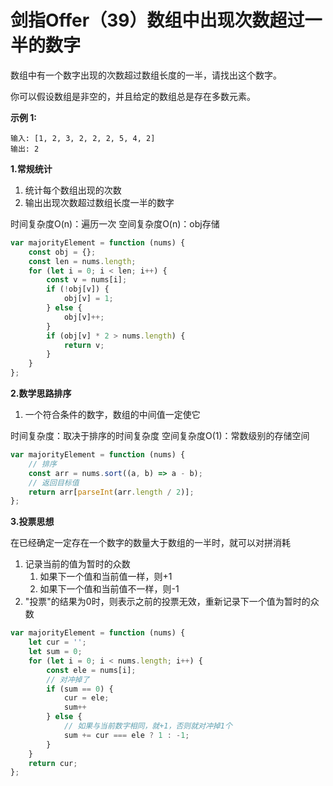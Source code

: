# 剑指Offer（39）数组中出现次数超过一半的数字

数组中有一个数字出现的次数超过数组长度的一半，请找出这个数字。

你可以假设数组是非空的，并且给定的数组总是存在多数元素。


**示例 1:**

```
输入: [1, 2, 3, 2, 2, 2, 5, 4, 2]
输出: 2
```

**1.常规统计**

1. 统计每个数组出现的次数
2. 输出出现次数超过数组长度一半的数字

时间复杂度O(n)：遍历一次
空间复杂度O(n)：obj存储

```js
var majorityElement = function (nums) {
    const obj = {};
    const len = nums.length;
    for (let i = 0; i < len; i++) {
        const v = nums[i];
        if (!obj[v]) {
            obj[v] = 1;
        } else {
            obj[v]++;
        }
        if (obj[v] * 2 > nums.length) {
            return v;
        }
    }
};
```

**2.数学思路排序**

1. 一个符合条件的数字，数组的中间值一定使它

时间复杂度：取决于排序的时间复杂度
空间复杂度O(1)：常数级别的存储空间

```js
var majorityElement = function (nums) {
    // 排序
    const arr = nums.sort((a, b) => a - b);
    // 返回目标值
    return arr[parseInt(arr.length / 2)];
};
```

**3.投票思想**

在已经确定一定存在一个数字的数量大于数组的一半时，就可以对拼消耗

1. 记录当前的值为暂时的众数
   1. 如果下一个值和当前值一样，则+1
   2. 如果下一个值和当前值不一样，则-1
2. "投票"的结果为0时，则表示之前的投票无效，重新记录下一个值为暂时的众数

```js
var majorityElement = function (nums) {
    let cur = '';
    let sum = 0;
    for (let i = 0; i < nums.length; i++) {
        const ele = nums[i];
        // 对冲掉了
        if (sum == 0) {
            cur = ele;
            sum++
        } else {
            // 如果与当前数字相同，就+1，否则就对冲掉1个
            sum += cur === ele ? 1 : -1;
        }
    }
    return cur;
};
```